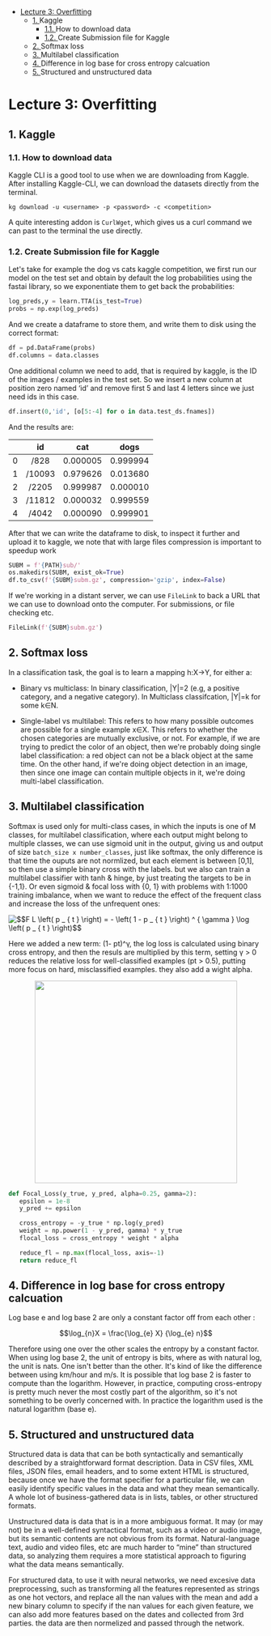 <!-- vscode-markdown-toc -->
- [Lecture 3: Overfitting](#Lecture-3-Overfitting)
  - [1. <a name='Kaggle'></a>Kaggle](#1-a-nameKaggleaKaggle)
    - [1.1. <a name='Howtodownloaddata'></a>How to download data](#11-a-nameHowtodownloaddataaHow-to-download-data)
    - [1.2. <a name='CreateSubmissionfileforKaggle'></a>Create Submission file for Kaggle](#12-a-nameCreateSubmissionfileforKaggleaCreate-Submission-file-for-Kaggle)
  - [2. <a name='Softmaxloss'></a>Softmax loss](#2-a-nameSoftmaxlossaSoftmax-loss)
  - [3. <a name='Multilabelclassification'></a>Multilabel classification](#3-a-nameMultilabelclassificationaMultilabel-classification)
  - [4. <a name='Differenceinlogbaseforcrossentropycalcuation'></a>Difference in log base for cross entropy calcuation](#4-a-nameDifferenceinlogbaseforcrossentropycalcuationaDifference-in-log-base-for-cross-entropy-calcuation)
  - [5. <a name='Structuredandunstructureddata'></a>Structured and unstructured data](#5-a-nameStructuredandunstructureddataaStructured-and-unstructured-data)

<!-- vscode-markdown-toc-config
	numbering=true
	autoSave=true
	/vscode-markdown-toc-config -->
<!-- /vscode-markdown-toc -->

# Lecture 3: Overfitting

##  1. <a name='Kaggle'></a>Kaggle

###  1.1. <a name='Howtodownloaddata'></a>How to download data

Kaggle CLI is a good tool to use when we are downloading from Kaggle. After installing Kaggle-CLI, we can download the datasets directly from the terminal.
```
kg download -u <username> -p <password> -c <competition>
```
A quite interesting addon is `CurlWget`, which gives us a curl command we can past to the terminal the use directly.

###  1.2. <a name='CreateSubmissionfileforKaggle'></a>Create Submission file for Kaggle
Let's take for example the dog vs cats kaggle competition, we first run our model on the test set and obtain by default the log probabilities using the fastai library, so we exponentiate them to get back the probabilities:
```python
log_preds,y = learn.TTA(is_test=True)
probs = np.exp(log_preds)
```

And we create a dataframe to store them, and write them to disk using the correct format:
```python
df = pd.DataFrame(probs)
df.columns = data.classes
```
One additional column we need to add, that is required by kaggle, is the ID of the images / examples in the test set. So we insert a new column at position zero named ‘id’ and remove first 5 and last 4 letters since we just need ids in this case.

```python
df.insert(0,'id', [o[5:-4] for o in data.test_ds.fnames])
```
And the results are:

|  | id        | cat      | dogs     |
|--|:---------:|:--------:|:--------:|
|0 | /828      | 0.000005 | 0.999994 |
|1 | /10093    | 0.979626 | 0.013680 |
|2 | /2205     | 0.999987 | 0.000010 |
|3 | /11812    | 0.000032 | 0.999559 |
|4 | /4042     | 0.000090 | 0.999901 |

After that we can write the dataframe to disk, to inspect it further and upload it to kaggle, we note that with large files compression is important to speedup work

```python
SUBM = f'{PATH}sub/'
os.makedirs(SUBM, exist_ok=True)
df.to_csv(f'{SUBM}subm.gz', compression='gzip', index=False)
```

If we're working in a distant server, we can use `FileLink` to back a URL that we can use to download onto the computer. For submissions, or file checking etc.

```python
FileLink(f'{SUBM}subm.gz')
```

##  2. <a name='Softmaxloss'></a>Softmax loss

In a classification task, the goal is to learn a mapping h:X→Y, for either a:

* Binary vs multiclass: In binary classification, |Y|=2 (e.g, a positive category, and a negative category). In Multiclass classifcation, |Y|=k for some k∈N.

* Single-label vs multilabel: This refers to how many possible outcomes are possible for a single example x∈X. This refers to whether the chosen categories are mutually exclusive, or not. For example, if we are trying to predict the color of an object, then we're probably doing single label classification: a red object can not be a black object at the same time. On the other hand, if we're doing object detection in an image, then since one image can contain multiple objects in it, we're doing multi-label classification.

##  3. <a name='Multilabelclassification'></a>Multilabel classification

Softmax is used only for multi-class cases, in which the inputs is one of M classes, for multilabel classification, where each output might belong to multiple classes, we can use sigmoid unit in the output, giving us and output of size `batch_size x number_classes`, just like softmax, the only difference is that time the ouputs are not normlized, but each element is between [0,1], so then use a simple binary cross with the labels. but we also can train a multilabel classifier with tanh & hinge, by just treating the targets to be in {-1,1}. Or even sigmoid & focal loss with {0, 1} with problems with 1:1000 training imbalance, when we want to reduce the effect of the frequent class and increase the loss of the unfrequent ones:

<img src="https://latex.codecogs.com/gif.latex?$$F&space;L&space;\left(&space;p&space;_&space;{&space;t&space;}&space;\right)&space;=&space;-&space;\left(&space;1&space;-&space;p&space;_&space;{&space;t&space;}&space;\right)&space;^&space;{&space;\gamma&space;}&space;\log&space;\left(&space;p&space;_&space;{&space;t&space;}&space;\right)$$" title="$$F L \left( p _ { t } \right) = - \left( 1 - p _ { t } \right) ^ { \gamma } \log \left( p _ { t } \right)$$" />

Here we added a new term: (1- pt)^γ, the log loss is calculated using binary cross entropy, and then the resuls are multiplied by this term, setting γ > 0 reduces the relative loss for well-classified examples (pt > 0.5), putting more focus on hard, misclassified examples. they also add a wight alpha.

<p align="center"> <img src="https://cdn-images-1.medium.com/max/1200/1*aAVu_UgA9YrMa9CcapvW1Q.png" width="400"> </p>

```python
def Focal_Loss(y_true, y_pred, alpha=0.25, gamma=2):
   epsilon = 1e-8
   y_pred += epsilon

   cross_entropy = -y_true * np.log(y_pred)
   weight = np.power(1 - y_pred, gamma) * y_true
   flocal_loss = cross_entropy * weight * alpha

   reduce_fl = np.max(flocal_loss, axis=-1)
   return reduce_fl
```

##  4. <a name='Differenceinlogbaseforcrossentropycalcuation'></a>Difference in log base for cross entropy calcuation

Log base e and log base 2 are only a constant factor off from each other :

$$\log_{n}X = \frac{\log_{e} X} {\log_{e} n}$$

Therefore using one over the other scales the entropy by a constant factor. When using log base 2, the unit of entropy is bits, where as with natural log, the unit is nats.  One isn't better than the other. It's kind of like the difference between using km/hour and m/s.  It is possible that log base 2 is faster to compute than the logarithm. However, in practice, computing cross-entropy is pretty much never the most costly part of the algorithm, so it's not something to be overly concerned with. In practice the logarithm used is the natural logarithm (base e).

##  5. <a name='Structuredandunstructureddata'></a>Structured and unstructured data

Structured data is data that can be both syntactically and semantically described by a straightforward format description. Data in CSV files, XML files, JSON files, email headers, and to some extent HTML is structured, because once we have the format specifier for a particular file, we can easily identify specific values in the data and what they mean semantically. A whole lot of business-gathered data is in lists, tables, or other structured formats.

Unstructured data is data that is in a more ambiguous format. It may (or may not) be in a well-defined syntactical format, such as a video or audio image, but its semantic contents are not obvious from its format. Natural-language text, audio and video files, etc are much harder to “mine” than structured data, so analyzing them requires a more statistical approach to figuring what the data means semantically.

For structured data, to use it with neural networks, we need excesive data preprocessing, such as transforming all the features represented as strings as one hot vectors, and replace all the nan values with the mean and add a new binary column to specify if the nan values for each given feature, we can also add more features based on the dates and collected from 3rd parties. the data are then normelized and passed through the network.

